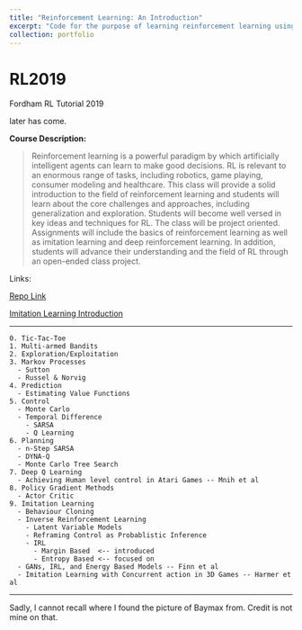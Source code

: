 ```yaml
---
title: "Reinforcement Learning: An Introduction"
excerpt: "Code for the purpose of learning reinforcement learning using OpenAI Gym. Topics covered are below. <br/><img src='/images/baymax.png'>"
collection: portfolio
---
```


# RL2019
Fordham RL Tutorial 2019 

later has come.  

**Course Description:**


> Reinforcement learning is a powerful paradigm by which artificially intelligent agents can learn to make good decisions. RL is relevant to an enormous range of tasks, including robotics, game playing, consumer modeling and healthcare. This class will provide a solid introduction to the field of reinforcement learning and students will learn about the core challenges and approaches, including generalization and exploration. Students will become well versed in key ideas and techniques for RL. The class will be project oriented. Assignments will include the basics of reinforcement learning as well as imitation learning and deep reinforcement learning. In addition, students will advance their understanding and the field of RL through an open-ended class project.


Links: 

  [Repo Link](https://github.com/aadharna/RL2019)

  [Imitation Learning Introduction](https://github.com/aadharna/RL2019/blob/master/Imitation_Learning.pdf) 



 ----  
```
0. Tic-Tac-Toe
1. Multi-armed Bandits
2. Exploration/Exploitation 
3. Markov Processes
  - Sutton 
  - Russel & Norvig
4. Prediction 
  - Estimating Value Functions
5. Control
  - Monte Carlo 
  - Temporal Difference
    - SARSA
    - Q Learning
6. Planning
  - n-Step SARSA
  - DYNA-Q
  - Monte Carlo Tree Search
7. Deep Q Learning
  - Achieving Human level control in Atari Games -- Mnih et al
8. Policy Gradient Methods
  - Actor Critic
9. Imitation Learning
  - Behaviour Cloning
  - Inverse Reinforcement Learning
    - Latent Variable Models
    - Reframing Control as Probablistic Inference
    - IRL
      - Margin Based  <-- introduced
      - Entropy Based <-- focused on
  - GANs, IRL, and Energy Based Models -- Finn et al
  - Imitation Learning with Concurrent action in 3D Games -- Harmer et al

```
----  
Sadly, I cannot recall where I found the picture of Baymax from. Credit is not mine on that. 

